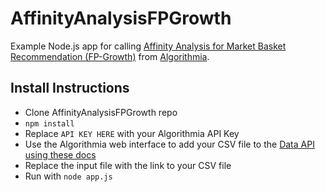# AffinityAnalysisFPGrowth
Example Node.js app for calling [Affinity Analysis for Market Basket Recommendation (FP-Growth)](https://algorithmia.com/algorithms/Aluxian/AffinityAnalysisFPGrowth) from [Algorithmia](https://algorithmia.com).

## Install Instructions
* Clone AffinityAnalysisFPGrowth repo
* `npm install`
* Replace `API KEY HERE` with your Algorithmia API Key
* Use the Algorithmia web interface to add your CSV file to the [Data API using these docs](http://developers.algorithmia.com/algorithm-development/data-sources/hosted-data-guide/)
* Replace the input file with the link to your CSV file
* Run with `node app.js`
